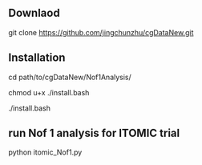 ## Downlaod
git clone https://github.com/jingchunzhu/cgDataNew.git

## Installation

cd path/to/cgDataNew/Nof1Analysis/

chmod u+x ./install.bash

./install.bash

## run Nof 1 analysis for ITOMIC trial
python itomic_Nof1.py



